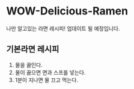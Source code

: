 # WOW-Delicious-Ramen 
나만 알고있는 라면 레시피! 업데이트 될 예정입니다.

## 기본라면 레시피
1. 물을 끓인다.
1. 물이 끓으면 면과 스프를 넣는다.
1. 1분이 지나면 물 끄고 먹는다.
